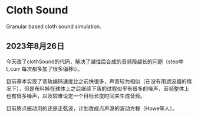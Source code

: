 # Cloth Sound
Granular based cloth sound simulation.
## 2023年8月26日
今天改了clothSound的代码，解决了越往后合成的音频段越长的问题（step中t_curr 每次都多加了很多偏移t）。

目前基本实现了音轨编码速度比之前快很多，声音较为相似（在没有用滤波器的情况下），但是布料掉在球体上之后继续下落的过程似乎有很多的噪声，音频整体上也有很多噪声，以及较难设定一个目标长度时间来生成音频。

目前质点振动用的还是正弦波，计划改成点声源的波动方程（Howe等人）。